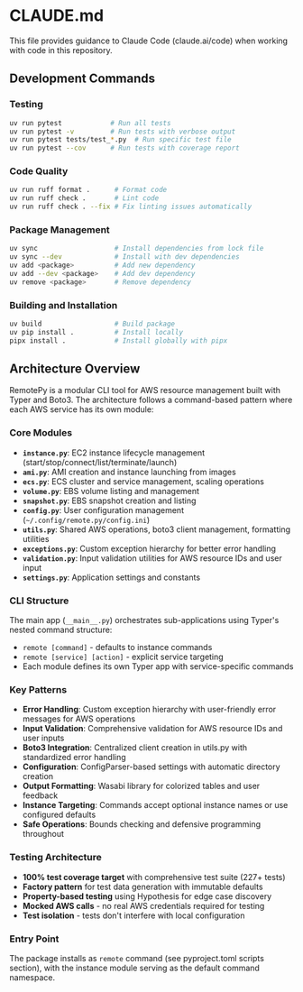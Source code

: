 # CLAUDE.md

This file provides guidance to Claude Code (claude.ai/code) when working with code in this repository.

## Development Commands

### Testing
```bash
uv run pytest            # Run all tests
uv run pytest -v         # Run tests with verbose output
uv run pytest tests/test_*.py  # Run specific test file
uv run pytest --cov      # Run tests with coverage report
```

### Code Quality
```bash
uv run ruff format .      # Format code
uv run ruff check .       # Lint code
uv run ruff check . --fix # Fix linting issues automatically
```

### Package Management
```bash
uv sync                   # Install dependencies from lock file
uv sync --dev             # Install with dev dependencies
uv add <package>          # Add new dependency
uv add --dev <package>    # Add dev dependency
uv remove <package>       # Remove dependency
```

### Building and Installation
```bash
uv build                  # Build package
uv pip install .          # Install locally
pipx install .            # Install globally with pipx
```

## Architecture Overview

RemotePy is a modular CLI tool for AWS resource management built with Typer and Boto3. The architecture follows a command-based pattern where each AWS service has its own module:

### Core Modules
- **`instance.py`**: EC2 instance lifecycle management (start/stop/connect/list/terminate/launch)
- **`ami.py`**: AMI creation and instance launching from images
- **`ecs.py`**: ECS cluster and service management, scaling operations
- **`volume.py`**: EBS volume listing and management
- **`snapshot.py`**: EBS snapshot creation and listing
- **`config.py`**: User configuration management (`~/.config/remote.py/config.ini`)
- **`utils.py`**: Shared AWS operations, boto3 client management, formatting utilities
- **`exceptions.py`**: Custom exception hierarchy for better error handling
- **`validation.py`**: Input validation utilities for AWS resource IDs and user input
- **`settings.py`**: Application settings and constants

### CLI Structure
The main app (`__main__.py`) orchestrates sub-applications using Typer's nested command structure:
- `remote [command]` - defaults to instance commands
- `remote [service] [action]` - explicit service targeting
- Each module defines its own Typer app with service-specific commands

### Key Patterns
- **Error Handling**: Custom exception hierarchy with user-friendly error messages for AWS operations
- **Input Validation**: Comprehensive validation for AWS resource IDs and user inputs
- **Boto3 Integration**: Centralized client creation in utils.py with standardized error handling
- **Configuration**: ConfigParser-based settings with automatic directory creation
- **Output Formatting**: Wasabi library for colorized tables and user feedback
- **Instance Targeting**: Commands accept optional instance names or use configured defaults
- **Safe Operations**: Bounds checking and defensive programming throughout

### Testing Architecture
- **100% test coverage target** with comprehensive test suite (227+ tests)
- **Factory pattern** for test data generation with immutable defaults
- **Property-based testing** using Hypothesis for edge case discovery
- **Mocked AWS calls** - no real AWS credentials required for testing
- **Test isolation** - tests don't interfere with local configuration

### Entry Point
The package installs as `remote` command (see pyproject.toml scripts section), with the instance module serving as the default command namespace.
